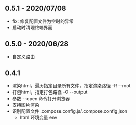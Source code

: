 ## 0.5.1 - 2020/07/08
- fix: 修复配置文件为空时的异常
- 启动时清理终端界面

## 0.5.0 - 2020/06/28
- 自定义路由

## 0.4.1
- 渲染html，遍历指定目录所有文件，指定渲染路径 -R --root
- 打包html，指定打包路径 -O --output
- 参数 --open 命令打开浏览器
- 支持图片渲染
- 识别配置文件 .compose.config.js/.compose.config.json 
  - html 环境变量 env 
